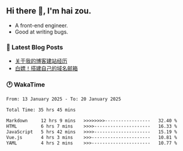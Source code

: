 ## Hi there 👋, I'm hai zou.

- A front-end engineer.
- Good at writing bugs.

### 📖 Latest Blog Posts
<!-- BLOG-POST-LIST:START -->
- [关于我的博客建站经历](https://blog.izou.top/2025/01/blog-site-build/)
- [白嫖！搭建自己的域名邮箱](https://blog.izou.top/2025/01/domain-mail/)
<!-- BLOG-POST-LIST:END -->

### 🕐 WakaTime
<!--START_SECTION:waka-->

```txt
From: 13 January 2025 - To: 20 January 2025

Total Time: 35 hrs 45 mins

Markdown     12 hrs 9 mins   >>>>>>>>-----------------   32.40 %
HTML         6 hrs 7 mins    >>>>---------------------   16.33 %
JavaScript   5 hrs 42 mins   >>>>---------------------   15.19 %
Vue.js       4 hrs 3 mins    >>>----------------------   10.81 %
YAML         4 hrs 2 mins    >>>----------------------   10.77 %
```

<!--END_SECTION:waka-->
